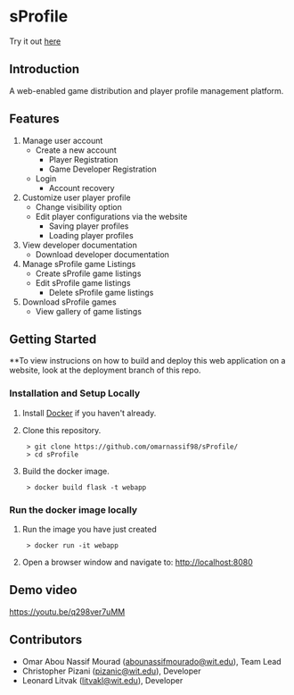 # sProfile
Try it out [here](https://sprofile.games)

## Introduction

A web-enabled game distribution and player profile management platform.

## Features
1. Manage user account
	* Create a new account
		* Player Registration
		* Game Developer Registration
	* Login
		* Account recovery
2. Customize user player profile
	* Change visibility option
	* Edit player configurations via the website
		* Saving player profiles
		* Loading player profiles
3. View developer documentation
	* Download developer documentation
4. Manage sProfile game Listings
	* Create sProfile game listings
	* Edit sProfile game listings
		* Delete sProfile game listings
5. Download sProfile games
	* View gallery of game listings 
## Getting Started
**To view instrucions on how to build and deploy this web application on a website, look at the deployment branch of this repo.
### Installation and Setup Locally
1. Install [Docker](https://docs.docker.com/get-docker/) if you haven't already.
2. Clone this repository.
		
		> git clone https://github.com/omarnassif98/sProfile/
		> cd sProfile
		
3. Build the docker image.

		> docker build flask -t webapp


### Run the docker image locally
1. Run the image you have just created

		> docker run -it webapp
		
2. Open a browser window and navigate to: [http://localhost:8080](http://localhost:8080)

## Demo video

https://youtu.be/q298ver7uMM

## Contributors

* Omar Abou Nassif Mourad (abounassifmourado@wit.edu), Team Lead
* Christopher Pizani (pizanic@wit.edu), Developer
* Leonard Litvak (litvakl@wit.edu), Developer
